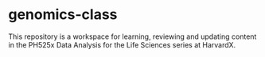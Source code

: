 # genomics-class

This repository is a workspace for learning, reviewing and updating content in the PH525x Data Analysis for the Life Sciences series at HarvardX.